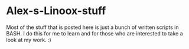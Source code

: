 # Alex-s-Linoox-stuff
Most of the stuff that is posted here is just a bunch of written scripts in BASH.
I do this for me to learn and for those who are interested to take a look at my work.
:)

